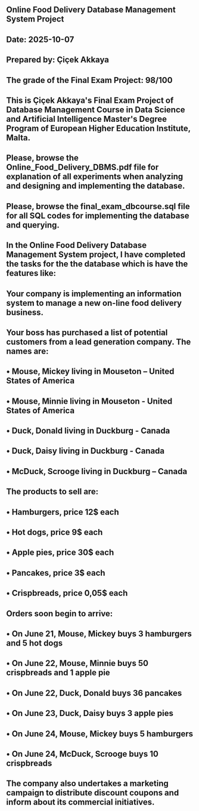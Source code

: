 ## Online Food Delivery Database Management System Project
## Date: 2025-10-07
## Prepared by: Çiçek Akkaya
## The grade of the Final Exam Project: 98/100
##
## This is Çiçek Akkaya's Final Exam Project of Database Management Course in Data Science and Artificial Intelligence Master's Degree Program of European Higher Education Institute, Malta.
## Please, browse the Online_Food_Delivery_DBMS.pdf file for explanation of all experiments when analyzing and designing and implementing the database.
## Please, browse the final_exam_dbcourse.sql file for all SQL codes for implementing the database and querying.
##
## In the Online Food Delivery Database Management System project, I have completed the tasks for the the database which is have the features like:
##
## Your company is implementing an information system to manage a new on-line food delivery business.
## Your boss has purchased a list of potential customers from a lead generation company. The names are:
## • Mouse, Mickey living in Mouseton – United States of America
## • Mouse, Minnie living in Mouseton - United States of America
## • Duck, Donald living in Duckburg - Canada
## • Duck, Daisy living in Duckburg - Canada
## • McDuck, Scrooge living in Duckburg – Canada
## The products to sell are:
## • Hamburgers, price 12$ each
## • Hot dogs, price 9$ each
## • Apple pies, price 30$ each
## • Pancakes, price 3$ each
## • Crispbreads, price 0,05$ each
## Orders soon begin to arrive:
## • On June 21, Mouse, Mickey buys 3 hamburgers and 5 hot dogs
## • On June 22, Mouse, Minnie buys 50 crispbreads and 1 apple pie
## • On June 22, Duck, Donald buys 36 pancakes
## • On June 23, Duck, Daisy buys 3 apple pies
## • On June 24, Mouse, Mickey buys 5 hamburgers 
## • On June 24, McDuck, Scrooge buys 10 crispbreads
## The company also undertakes a marketing campaign to distribute discount coupons and inform about its commercial initiatives. 
